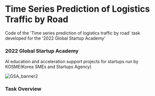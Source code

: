 # Time Series Prediction of Logistics Traffic by Road
Code of the 'Time series prediction of logistics traffic by road' task developed for the '2022 Global Startup Academy'

### 2022 Global Startup Academy
AI education and acceleration support projects for startups run by KOSME(Korea SMEs and Startups Agency)

![GSA_banner2](https://user-images.githubusercontent.com/89120612/215303163-a0a94a3e-c884-45c0-82de-7020cabc28e6.png)

### Task Overview
